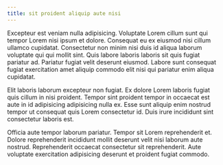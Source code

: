 ```yaml
---
title: sit proident aliquip aute nisi
---
```


Excepteur est veniam nulla adipisicing. Voluptate Lorem cillum sunt qui tempor Lorem nisi ipsum et dolore. Consequat eu ex eiusmod nisi cillum ullamco cupidatat. Consectetur non minim nisi duis id aliqua laborum voluptate qui qui mollit sint. Quis labore laboris laboris sit quis fugiat pariatur ad. Pariatur fugiat velit deserunt eiusmod. Labore sunt consequat fugiat exercitation amet aliquip commodo elit nisi qui pariatur enim aliqua cupidatat.

Elit laboris laborum excepteur non fugiat. Ex dolore Lorem laboris fugiat quis cillum in nisi proident. Tempor sint proident tempor in occaecat est aute in id adipisicing adipisicing nulla ex. Esse sunt aliquip enim nostrud tempor ut consequat quis Lorem consectetur id. Duis irure incididunt sint consectetur laboris est.

Officia aute tempor laborum pariatur. Tempor sit Lorem reprehenderit et. Dolore reprehenderit incididunt mollit deserunt velit nisi laborum aute nostrud. Reprehenderit occaecat consectetur sit reprehenderit. Aute voluptate exercitation adipisicing deserunt et proident fugiat commodo.